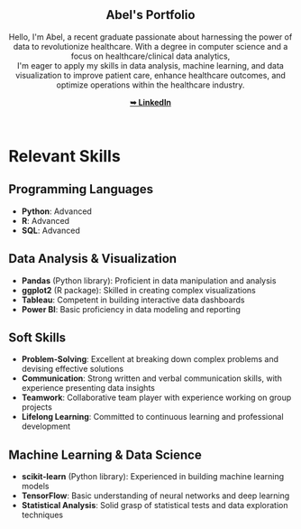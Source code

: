 <div align="center">

  <br />
  <br />

  <h2 align="center">Abel's Portfolio</h2>

  Hello, I'm Abel, a recent graduate passionate about harnessing the power of data to revolutionize healthcare. With a degree in computer science and a focus on healthcare/clinical data analytics, <br />I'm eager to apply my skills in data analysis, machine learning, and data visualization to improve patient care, enhance healthcare outcomes, and optimize operations within the healthcare industry.

  <a href="https://www.linkedin.com/mynetwork/"><strong>➥ LinkedIn</strong></a>

</div>

<br />

# Relevant Skills

## Programming Languages

- **Python**: Advanced
- **R**: Advanced
- **SQL**: Advanced

## Data Analysis & Visualization

- **Pandas** (Python library): Proficient in data manipulation and analysis
- **ggplot2** (R package): Skilled in creating complex visualizations
- **Tableau**: Competent in building interactive data dashboards
- **Power BI**: Basic proficiency in data modeling and reporting

## Soft Skills

- **Problem-Solving**: Excellent at breaking down complex problems and devising effective solutions
- **Communication**: Strong written and verbal communication skills, with experience presenting data insights
- **Teamwork**: Collaborative team player with experience working on group projects
- **Lifelong Learning**: Committed to continuous learning and professional development

## Machine Learning & Data Science

- **scikit-learn** (Python library): Experienced in building machine learning models
- **TensorFlow**: Basic understanding of neural networks and deep learning
- **Statistical Analysis**: Solid grasp of statistical tests and data exploration techniques
